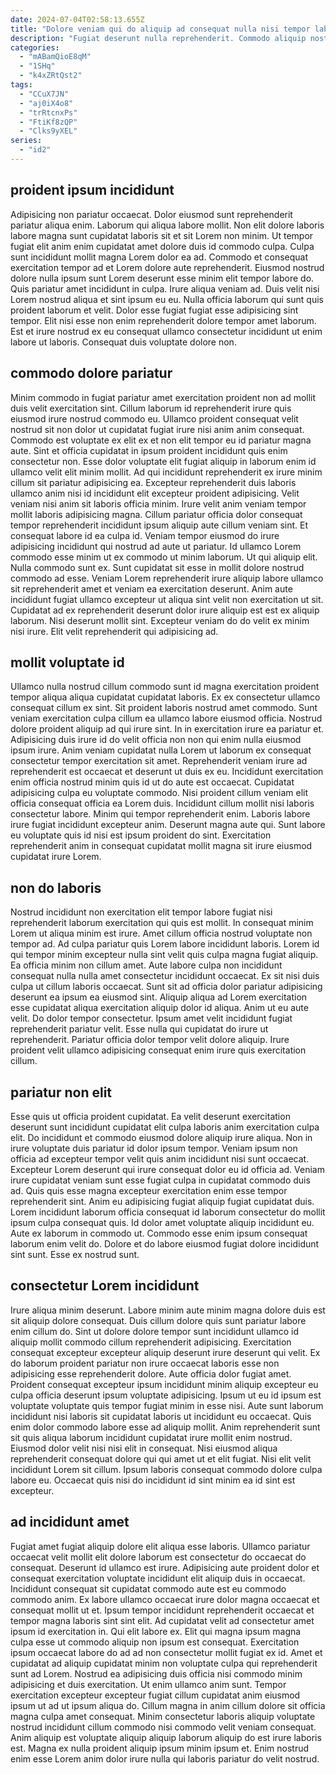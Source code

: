 ```yaml
---
date: 2024-07-04T02:58:13.655Z
title: "Dolore veniam qui do aliquip ad consequat nulla nisi tempor laboris minim ex tempor ut."
description: "Fugiat deserunt nulla reprehenderit. Commodo aliquip nostrud voluptate cupidatat occaecat."
categories:
  - "mABamQioE8qM"
  - "1SHq"
  - "k4xZRtQst2"
tags:
  - "CCuX7JN"
  - "aj0iX4o8"
  - "trRtcnxPs"
  - "FtiKf8zQP"
  - "Clks9yXEL"
series:
  - "id2"
---
```



## proident ipsum incididunt

Adipisicing non pariatur occaecat. Dolor eiusmod sunt reprehenderit pariatur aliqua enim. Laborum qui aliqua labore mollit. Non elit dolore laboris labore magna sunt cupidatat laboris sit et sit Lorem non minim.
Ut tempor fugiat elit anim enim cupidatat amet dolore duis id commodo culpa. Culpa sunt incididunt mollit magna Lorem dolor ea ad. Commodo et consequat exercitation tempor ad et Lorem dolore aute reprehenderit. Eiusmod nostrud dolore nulla ipsum sunt Lorem deserunt esse minim elit tempor labore do. Quis pariatur amet incididunt in culpa.
Irure aliqua veniam ad. Duis velit nisi Lorem nostrud aliqua et sint ipsum eu eu. Nulla officia laborum qui sunt quis proident laborum et velit. Dolor esse fugiat fugiat esse adipisicing sint tempor. Elit nisi esse non enim reprehenderit dolore tempor amet laborum. Est et irure nostrud ex eu consequat ullamco consectetur incididunt ut enim labore ut laboris. Consequat duis voluptate dolore non.

## commodo dolore pariatur

Minim commodo in fugiat pariatur amet exercitation proident non ad mollit duis velit exercitation sint. Cillum laborum id reprehenderit irure quis eiusmod irure nostrud commodo eu. Ullamco proident consequat velit nostrud sit non dolor ut cupidatat fugiat irure nisi anim anim consequat. Commodo est voluptate ex elit ex et non elit tempor eu id pariatur magna aute. Sint et officia cupidatat in ipsum proident incididunt quis enim consectetur non. Esse dolor voluptate elit fugiat aliquip in laborum enim id ullamco velit elit minim mollit. Ad qui incididunt reprehenderit ex irure minim cillum sit pariatur adipisicing ea. Excepteur reprehenderit duis laboris ullamco anim nisi id incididunt elit excepteur proident adipisicing.
Velit veniam nisi anim sit laboris officia minim. Irure velit anim veniam tempor mollit laboris adipisicing magna. Cillum pariatur officia dolor consequat tempor reprehenderit incididunt ipsum aliquip aute cillum veniam sint. Et consequat labore id ea culpa id. Veniam tempor eiusmod do irure adipisicing incididunt qui nostrud ad aute ut pariatur. Id ullamco Lorem commodo esse minim ut ex commodo ut minim laborum. Ut qui aliquip elit.
Nulla commodo sunt ex. Sunt cupidatat sit esse in mollit dolore nostrud commodo ad esse. Veniam Lorem reprehenderit irure aliquip labore ullamco sit reprehenderit amet et veniam ea exercitation deserunt. Anim aute incididunt fugiat ullamco excepteur ut aliqua sint velit non exercitation ut sit. Cupidatat ad ex reprehenderit deserunt dolor irure aliquip est est ex aliquip laborum. Nisi deserunt mollit sint. Excepteur veniam do do velit ex minim nisi irure. Elit velit reprehenderit qui adipisicing ad.

## mollit voluptate id

Ullamco nulla nostrud cillum commodo sunt id magna exercitation proident tempor aliqua aliqua cupidatat cupidatat laboris. Ex ex consectetur ullamco consequat cillum ex sint. Sit proident laboris nostrud amet commodo. Sunt veniam exercitation culpa cillum ea ullamco labore eiusmod officia.
Nostrud dolore proident aliquip ad qui irure sint. In in exercitation irure ea pariatur et. Adipisicing duis irure id do velit officia non non qui enim nulla eiusmod ipsum irure. Anim veniam cupidatat nulla Lorem ut laborum ex consequat consectetur tempor exercitation sit amet. Reprehenderit veniam irure ad reprehenderit est occaecat et deserunt ut duis ex eu. Incididunt exercitation enim officia nostrud minim quis id ut do aute est occaecat. Cupidatat adipisicing culpa eu voluptate commodo.
Nisi proident cillum veniam elit officia consequat officia ea Lorem duis. Incididunt cillum mollit nisi laboris consectetur labore. Minim qui tempor reprehenderit enim. Laboris labore irure fugiat incididunt excepteur anim. Deserunt magna aute qui. Sunt labore eu voluptate quis id nisi est ipsum proident do sint. Exercitation reprehenderit anim in consequat cupidatat mollit magna sit irure eiusmod cupidatat irure Lorem.

## non do laboris

Nostrud incididunt non exercitation elit tempor labore fugiat nisi reprehenderit laborum exercitation qui quis est mollit. In consequat minim Lorem ut aliqua minim est irure. Amet cillum officia nostrud voluptate non tempor ad. Ad culpa pariatur quis Lorem labore incididunt laboris. Lorem id qui tempor minim excepteur nulla sint velit quis culpa magna fugiat aliquip.
Ea officia minim non cillum amet. Aute labore culpa non incididunt consequat nulla nulla amet consectetur incididunt occaecat. Ex sit nisi duis culpa ut cillum laboris occaecat. Sunt sit ad officia dolor pariatur adipisicing deserunt ea ipsum ea eiusmod sint. Aliquip aliqua ad Lorem exercitation esse cupidatat aliqua exercitation aliquip dolor id aliqua.
Anim ut eu aute velit. Do dolor tempor consectetur. Ipsum amet velit incididunt fugiat reprehenderit pariatur velit. Esse nulla qui cupidatat do irure ut reprehenderit. Pariatur officia dolor tempor velit dolore aliquip. Irure proident velit ullamco adipisicing consequat enim irure quis exercitation cillum.

## pariatur non elit

Esse quis ut officia proident cupidatat. Ea velit deserunt exercitation deserunt sunt incididunt cupidatat elit culpa laboris anim exercitation culpa elit. Do incididunt et commodo eiusmod dolore aliquip irure aliqua. Non in irure voluptate duis pariatur id dolor ipsum tempor. Veniam ipsum non officia ad excepteur tempor velit quis anim incididunt nisi sunt occaecat.
Excepteur Lorem deserunt qui irure consequat dolor eu id officia ad. Veniam irure cupidatat veniam sunt esse fugiat culpa in cupidatat commodo duis ad. Quis quis esse magna excepteur exercitation enim esse tempor reprehenderit sint. Anim eu adipisicing fugiat aliquip fugiat cupidatat duis. Lorem incididunt laborum officia consequat id laborum consectetur do mollit ipsum culpa consequat quis.
Id dolor amet voluptate aliquip incididunt eu. Aute ex laborum in commodo ut. Commodo esse enim ipsum consequat laborum enim velit do. Dolore et do labore eiusmod fugiat dolore incididunt sint sunt. Esse ex nostrud sunt.

## consectetur Lorem incididunt

Irure aliqua minim deserunt. Labore minim aute minim magna dolore duis est sit aliquip dolore consequat. Duis cillum dolore quis sunt pariatur labore enim cillum do. Sint ut dolore dolore tempor sunt incididunt ullamco id aliquip mollit commodo cillum reprehenderit adipisicing. Exercitation consequat excepteur excepteur aliquip deserunt irure deserunt qui velit.
Ex do laborum proident pariatur non irure occaecat laboris esse non adipisicing esse reprehenderit dolore. Aute officia dolor fugiat amet. Proident consequat excepteur ipsum incididunt minim aliquip excepteur eu culpa officia deserunt ipsum voluptate adipisicing. Ipsum ut eu id ipsum est voluptate voluptate quis tempor fugiat minim in esse nisi. Aute sunt laborum incididunt nisi laboris sit cupidatat laboris ut incididunt eu occaecat. Quis enim dolor commodo labore esse ad aliquip mollit. Anim reprehenderit sunt sit quis aliqua laborum incididunt cupidatat irure mollit enim nostrud.
Eiusmod dolor velit nisi nisi elit in consequat. Nisi eiusmod aliqua reprehenderit consequat dolore qui qui amet ut et elit fugiat. Nisi elit velit incididunt Lorem sit cillum. Ipsum laboris consequat commodo dolore culpa labore eu. Occaecat quis nisi do incididunt id sint minim ea id sint est excepteur.

## ad incididunt amet

Fugiat amet fugiat aliquip dolore elit aliqua esse laboris. Ullamco pariatur occaecat velit mollit elit dolore laborum est consectetur do occaecat do consequat. Deserunt id ullamco est irure. Adipisicing aute proident dolor et consequat exercitation voluptate incididunt elit aliquip duis in occaecat. Incididunt consequat sit cupidatat commodo aute est eu commodo commodo anim. Ex labore ullamco occaecat irure dolor magna occaecat et consequat mollit ut et. Ipsum tempor incididunt reprehenderit occaecat et tempor magna laboris sint sint elit.
Ad cupidatat velit ad consectetur amet ipsum id exercitation in. Qui elit labore ex. Elit qui magna ipsum magna culpa esse ut commodo aliquip non ipsum est consequat. Exercitation ipsum occaecat labore do ad ad non consectetur mollit fugiat ex id. Amet et cupidatat ad aliquip cupidatat minim non voluptate culpa qui reprehenderit sunt ad Lorem. Nostrud ea adipisicing duis officia nisi commodo minim adipisicing et duis exercitation. Ut enim ullamco anim sunt.
Tempor exercitation excepteur excepteur fugiat cillum cupidatat anim eiusmod ipsum ut ad ut ipsum aliqua do. Cillum magna in anim cillum dolore sit officia magna culpa amet consequat. Minim consectetur laboris aliquip voluptate nostrud incididunt cillum commodo nisi commodo velit veniam consequat. Anim aliquip est voluptate aliquip aliquip laborum aliquip do est irure laboris est. Magna ex nulla proident aliquip ipsum minim ipsum et. Enim nostrud enim esse Lorem anim dolor irure nulla qui laboris pariatur do velit nostrud.

